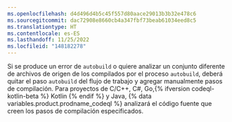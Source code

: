 ```yaml
---
ms.openlocfilehash: d4d496d4b5c45f557d80aace29013b3b32e478c6
ms.sourcegitcommit: dac72908e8660cb4a347fbf73beab61034eed8c5
ms.translationtype: HT
ms.contentlocale: es-ES
ms.lasthandoff: 11/25/2022
ms.locfileid: "148182278"
---
```

Si se produce un error de `autobuild` o quiere analizar un conjunto diferente de archivos de origen de los compilados por el proceso `autobuild`, deberá quitar el paso `autobuild` del flujo de trabajo y agregar manualmente pasos de compilación. Para proyectos de C/C++, C#, Go,{% ifversion codeql-kotlin-beta %} Kotlin {% endif %} y Java, {% data variables.product.prodname_codeql %} analizará el código fuente que creen los pasos de compilación especificados.


